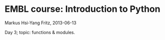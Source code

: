 # EMBL course: Introduction to Python

Markus Hsi-Yang Fritz, 2013-06-13

Day 3; topic: functions & modules.
